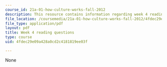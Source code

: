```yaml
---
course_id: 21a-01-how-culture-works-fall-2012
description: This resource contains information regarding week 4 reading questions.
file_location: /coursemedia/21a-01-how-culture-works-fall-2012/4fdec29e09a428a0cd2c4181819ee03f_MIT21A_01F12_Wk_4_read_que.pdf
file_type: application/pdf
layout: pdf
title: Week 4 reading questions
type: course
uid: 4fdec29e09a428a0cd2c4181819ee03f

---
```

None